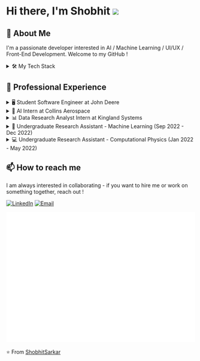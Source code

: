 # Hi there, I'm Shobhit <img src="https://media.giphy.com/media/hvRJCLFzcasrR4ia7z/giphy.gif" width="25px">

## 🚀 About Me
I'm a passionate developer interested in AI / Machine Learning / UI/UX / Front-End Development. Welcome to my GitHub !

<details>
<summary>🛠️ My Tech Stack</summary>

- 💻 Languages: Python, Java, JavaScript, HTML, CSS
- 🌐 Web Technologies and Frameworks: React, Redux, TensorFlow, Puppeteer, Boostrap, PyTorch 
- 🗄️ Databases: mySQL, MongoDB
- 🔧 Tools: Github, Docker, JIRA, Confluence, Conda, Linux

</details>


## 💼 Professional Experience
<details>
<summary>🖥️ Student Software Engineer at John Deere</summary>

Implemented Module Federation Architecture for 40+ micro-frontends
Achieved 100% test coverage with RTL, Jest, and Puppeteer

</details>
<details>
<summary>🤖 AI Intern at Collins Aerospace</summary>

Deployed a BERT-based sentiment analysis engine with 91% accuracy
Co-developed an AI-driven business tool for company-wide adoption

</details>
<details>
<summary>📊 Data Research Analyst Intern at Kingland Systems</summary>

Performed financial research on corporations and investment vehicles with 98% accuracy

</details>

<details>
<summary>🧠 Undergraduate Research Assistant - Machine Learning (Sep 2022 - Dec 2022)</summary>

Improved model performance by 15% through creation of Test-Train-Validate (TTV) datasets
Developed and trained YOLOv4 image verification models to detect manufacturing defects on John Deere's production line

</details>
<details>
<summary>💻 Undergraduate Research Assistant - Computational Physics (Jan 2022 - May 2022)</summary>

Conducted performance analysis of PyTorch and QUTIP frameworks for sparse and dense matrix operations
Identified critical performance crossover points for optimized framework selection


</details>


## 📫 How to reach me

I am always interested in collaborating - if you want to hire me or work on something together, reach out ! 

[![LinkedIn](https://img.shields.io/badge/-LinkedIn-blue?style=flat-square&logo=Linkedin&logoColor=white&link=https://www.linkedin.com/in/YourProfile/)](https://www.linkedin.com/in/ShobhitSarkar/)
[![Email](https://img.shields.io/badge/-Email-D14836?style=flat-square&logo=Gmail&logoColor=white&link=mailto:shobhtitsarkar0802@gmail.com)](mailto:shobhitsarkar0802@gmail.coml@example.com)



![GitHub Isometric Calendar](./metrics.plugin.isocalendar.svg)



⭐️ From [ShobhitSarkar](https://github.com/YourUsername)
